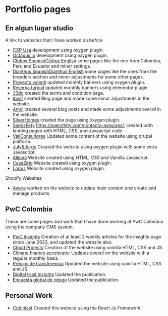 # Portfolio pages

## En algun lugar studio

A link to websites that I have worked on before

- [CXP Usa](https://cxp-usa.com) development using oxygen plugin.
- [Octapus io](https://octapus.io/en/) development using oxygen plugin.
- [Clubox Spanish](https://clubox.us)[Clubox English](https://eng.clubox.us) some pages like the one from Colombia, Peru and Ecuador and minor settings.
- [Dianthus Spanish](https://dianthusweek.com)[Dianthus English](https://dianthusweek.com/en/) some pages like the ones from the breeders section and minor adjustments for some other pages. 
- [Proyecto valenti](https://proyectovalenti.com) updated monthly banners using oxygen plugin.
- [Reserva turpial](https://reservadelturpial.com) updated monthly banners using elementor plugin.
- [33dc](https://33dc.com.co/terminos-y-condiciones/) created the terms and condition page.
- [Ipvst](https://ipsvst.com) created Blog page and made some minor adjustments in the website.
- [Amci](https://amci.org.co) created several blog posts and made some adjustments overall in the website. 
- [SilverHomes](https://www.silverhomes.ai) created the page using oxygen plugin.
- [SaenzFety](https://saenzfety.com) https://saenzfety.com/contacto-asesores/, created both landing pages with HTML, CSS, and Javascript code
- [ValiConsultores](https://www.valiconsultores.com/es) Updated some content of the website using drupal platform.
- [July&Jorge](https://juliyjorge.com) Created the website using oxygen plugin with some extra Javascript.
- [Alijuna](http://alijuna.motoraidadventure.com) Website created using HTML, CSS and Vainilla Javascript.
- [CasaZirio](https://casazirio.com) Website created using oxygen plugin.
- [Lorius](https://lorius.cloud) Website created using oxygen plugin.

Shopify Websites
- [Awara](https://awara.com.co) worked on the website to update main content and create and manage products

## PwC Colombia

These are some pages and work that I have done working at PwC Colombia using the company CMS system.

- [PwC Insights](https://www.pwc.com/co/es/pwc-insights.html) Creation of at least 2 weekly articles for the insights page since June 2023, and updated the website also.
- [Cloud Projects](https://www.pwc.com/co/es/nuestros-servicios/consultoria/pas/sofware-gestion-proyectos/cloud-projects.html) Creation of the website using vainilla HTML, CSS and JS.
- [Climate finance accelerator](www.pwc.com/co/es/climate-finance-accelerator.html) Updates overall on the website with a regular monthly basis.
- [Precios de transferencia](https://www.pwc.com/co/es/nuestros-servicios/tributarios/precios-de-transferencia.html) Updated the website using vainilla HTML, CSS and JS.
- [Digital trust insights](https://www.pwc.com/co/es/publicaciones/global-digital-trust-insights.html) Updated the publication.
- [Encuesta global de riesgo](https://www.pwc.com/co/es/publicaciones/global-risk-survey.html) Updated the publication.

## Personal Work

- [Cubiplast](https://cubiplast.com) Created this website using the React Js Framework


